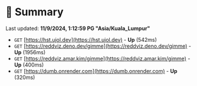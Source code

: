 # 📖 Summary
Last updated: **11/9/2024, 1:12:59 PG "Asia/Kuala_Lumpur"**

- `GET` [https://hst.ujol.dev](https://hst.ujol.dev) - **Up** (542ms)
- `GET` [https://reddviz.deno.dev/gimme](https://reddviz.deno.dev/gimme) - **Up** (1956ms)
- `GET` [https://reddviz.amar.kim/gimme](https://reddviz.amar.kim/gimme) - **Up** (400ms)
- `GET` [https://dumb.onrender.com](https://dumb.onrender.com) - **Up** (320ms)
